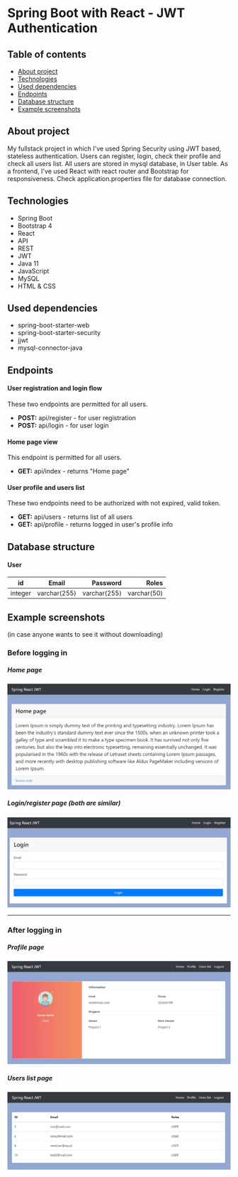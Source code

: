 # Spring Boot with React - JWT Authentication

## Table of contents
* [About project](#about-project)
* [Technologies](#technologies)
* [Used dependencies](#used-dependencies)
* [Endpoints](#endpoints)
* [Database structure](#database-structure)
* [Example screenshots](#example-screenshots)

## About project
My fullstack project in which I've used Spring Security using JWT based, stateless authentication.
Users can register, login, check their profile and check all users list. All users are stored in mysql 
database, in User table.
As a frontend, I've used React with react router and Bootstrap for responsiveness.
Check application.properties file for database connection.

## Technologies
* Spring Boot
* Bootstrap 4
* React
* API
* REST
* JWT
* Java 11
* JavaScript
* MySQL
* HTML & CSS

## Used dependencies
* spring-boot-starter-web
* spring-boot-starter-security
* jjwt
* mysql-connector-java

## Endpoints
#### User registration and login flow
These two endpoints are permitted for all users.
* **POST:** api/register - for user registration
* **POST:** api/login - for user login

#### Home page view
This endpoint is permitted for all users.
* **GET:** api/index - returns "Home page"

#### User profile and users list
These two endpoints need to be authorized with not expired, valid token.
* **GET:** api/users - returns list of all users
* **GET:** api/profile - returns logged in user's profile info

## Database structure
#### User
| id  | Email | Password | Roles |
| --- |:-----:| --------:|------:|
|integer|varchar(255)|varchar(255)|varchar(50)|

[home]: ./readme_images/home.JPG "Home page screenshot"
[login_register]: ./readme_images/login.JPG "Login/Register page screenshot"
[profile]: readme_images/profile.JPG "Profile page screenshot"
[users_list]: readme_images/users_list.JPG "Home page screenshot"

## Example screenshots
(in case anyone wants to see it without downloading)
### Before logging in
##### Home page
![alt text][home]
##### Login/register page (both are similar)
![alt text][login_register]
***
### After logging in
##### Profile page
![alt text][profile]
##### Users list page
![alt text][users_list]

